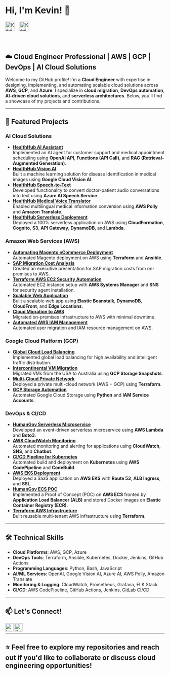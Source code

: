 # Hi, I'm Kevin! 👋

<div class="social-icons" style="display: flex; flex-wrap: wrap; gap: 15px; margin-bottom: 20px;">
  <a href="https://github.com/cloudarchitectgithub/cloudarchitect731" style="display: inline-block;">
    <img alt="Kevin's GitHub" width="30px" src="https://cdn.jsdelivr.net/npm/simple-icons@v3/icons/github.svg" style="max-width: 100%; height: auto;" />
  </a>
  <a href="https://www.linkedin.com/in/kevin-charles-aws/" style="display: inline-block;">
    <img alt="Kevin's LinkedIn" width="30px" src="https://cdn.jsdelivr.net/npm/simple-icons@v3/icons/linkedin.svg" style="max-width: 100%; height: auto;" />
  </a>
</div>

<br />

## ☁️ Cloud Engineer Professional | AWS | GCP | DevOps | AI Cloud Solutions

Welcome to my GitHub profile! I'm a **Cloud Engineer** with expertise in designing, implementing, and automating scalable cloud solutions across **AWS**, **GCP**, and **Azure**. I specialize in **cloud migration**, **DevOps automation**, **AI-driven cloud solutions**, and **serverless architectures**. Below, you'll find a showcase of my projects and contributions.

---

## 🚀 Featured Projects

### **AI Cloud Solutions**
- **[HealthHub AI Assistant](https://github.com/cloudarchitectgithub/HealthHub-AI-Assistant)**  
  Implemented an AI agent for customer support and medical appointment scheduling using **OpenAI API**, **Functions (API Call)**, and **RAG (Retrieval-Augmented Generation)**.
- **[HealthHub Vision AI](https://github.com/cloudarchitectgithub/HealthHub-Vision-AI)**  
  Built a machine learning solution for disease identification in medical images using **Google Cloud Vision AI**.
- **[HealthHub Speech-to-Text](https://github.com/cloudarchitectgithub/HealthHub-Speech-to-Text)**  
  Developed functionality to convert doctor-patient audio conversations into text using **Azure AI Speech Service**.
- **[HealthHub Medical Voice Translator](https://github.com/cloudarchitectgithub/HealthHub-Medical-Voice-AWS-Translator)**  
  Enabled multilingual medical information conversion using **AWS Polly** and **Amazon Translate**.
- **[HealthHub Serverless Deployment](https://github.com/cloudarchitectgithub/HealthHub-Medical-Voice-AWS-Translator)**  
  Deployed a 100% serverless application on AWS using **CloudFormation**, **Cognito**, **S3**, **API Gateway**, **DynamoDB**, and **Lambda**.

### **Amazon Web Services (AWS)**
- **[Automating Magento eCommerce Deployment](https://github.com/cloudarchitectgithub/Automating-Magento-eCommerce-Deployment-on-AWS-Using-Terraform-and-Ansible)**  
  Automated Magento deployment on AWS using **Terraform** and **Ansible**.
- **[SAP Migration Cost Analysis](https://github.com/cloudarchitectgithub/SAP-Migration-AWS-Cost-Analysis)**  
  Created an executive presentation for SAP migration costs from on-premises to AWS.
- **[Terraform AWS EC2 Security Automation](https://github.com/cloudarchitectgithub/Terraform-AWS-SystemsManager-SNS-EC2-Security-Agents)**  
  Automated EC2 instance setup with **AWS Systems Manager** and **SNS** for security agent installation.
- **[Scalable Web Application](https://github.com/cloudarchitectgithub/AWS-Cloud-Scalable-Web-Application-using-AWS-Elastic-Beanstalk-DynamoDB-CloudFront-Edge-Location/tree/main)**  
  Built a scalable web app using **Elastic Beanstalk**, **DynamoDB**, **CloudFront**, and **Edge Locations**.
- **[Cloud Migration to AWS](https://github.com/cloudarchitectgithub/Cloud-Migration-of-On-Premises-Infrastructure-to-AWS)**  
  Migrated on-premises infrastructure to AWS with minimal downtime.
- **[Automated AWS IAM Management](https://github.com/cloudarchitectgithub/Automated-User-Migration-and-Management-of-AWS-IAM-Resources)**  
  Automated user migration and IAM resource management on AWS.

### **Google Cloud Platform (GCP)**
- **[Global Cloud Load Balancing](https://github.com/cloudarchitectgithub/Google-Cloud-Load-Balancing-Global-High-Availability-for-KidFlix-Application)**  
  Implemented global load balancing for high availability and intelligent traffic distribution.
- **[Intercontinental VM Migration](https://github.com/cloudarchitectgithub/GCP-VM-Migration-USA-to-Australia-Region)**  
  Migrated VMs from the USA to Australia using **GCP Storage Snapshots**.
- **[Multi-Cloud Private Network](https://github.com/cloudarchitectgithub/MultiCloud-Private-Connectivity-Terraform)**  
  Deployed a private multi-cloud network (AWS + GCP) using **Terraform**.
- **[GCP Storage Automation](https://github.com/cloudarchitectgithub/Automation-Using-Python-on-Google-Cloud-IAM-Service-Accounts)**  
  Automated Google Cloud Storage using **Python** and **IAM Service Accounts**.

### **DevOps & CI/CD**
- **[HumanGov Serverless Microservice](https://github.com/cloudarchitectgithub/HumanGov-Serverless-Microservice)**  
  Developed an event-driven serverless microservice using **AWS Lambda** and **Boto3**.
- **[AWS CloudWatch Monitoring](https://github.com/cloudarchitectgithub/HumanGov-AWS-CloudWatch-Synthetics-Monitoring)**  
  Automated monitoring and alerting for applications using **CloudWatch**, **SNS**, and **Chatbot**.
- **[CI/CD Pipeline for Kubernetes](https://github.com/cloudarchitectgithub/HumanGov-CI-CD-Pipeline-with-AWS-and-Kubernetes)**  
  Automated build and deployment on **Kubernetes** using **AWS CodePipeline** and **CodeBuild**.
- **[AWS EKS Deployment](https://github.com/cloudarchitectgithub/HumanGov-Multi-State-SaaS-Application-Deployment-on-AWS-EKS)**  
  Deployed a SaaS application on **AWS EKS** with **Route 53**, **ALB Ingress**, and **SSL**.
- **[HumanGov ECS POC](https://github.com/cloudarchitectgithub/HumanGov-AWS-Infrastructure-ECS-ALB-ECR-Proof-of-Concept)**  
  Implemented a Proof of Concept (POC) on **AWS ECS** fronted by **Application Load Balancer (ALB)** and stored Docker images on **Elastic Container Registry (ECR)**.
- **[Terraform AWS Infrastructure](https://github.com/cloudarchitectgithub/HumanGov-Terraform-AWS-Infrastructure)**  
  Built reusable multi-tenant AWS infrastructure using **Terraform**.

---

## 🛠️ Technical Skills

- **Cloud Platforms**: AWS, GCP, Azure
- **DevOps Tools**: Terraform, Ansible, Kubernetes, Docker, Jenkins, GitHub Actions
- **Programming Languages**: Python, Bash, JavaScript
- **AI/ML Services**: OpenAI, Google Vision AI, Azure AI, AWS Polly, Amazon Translate
- **Monitoring & Logging**: CloudWatch, Prometheus, Grafana, ELK Stack
- **CI/CD**: AWS CodePipeline, GitHub Actions, Jenkins, GitLab CI/CD

---

## 📫 Let's Connect!

[<img align="left" alt="LinkedIn" width="26px" src="https://cdn.jsdelivr.net/npm/simple-icons@v3/icons/linkedin.svg" />](https://www.linkedin.com/in/kevin-charles-aws/)
[<img align="left" alt="GitHub" width="26px" src="https://cdn.jsdelivr.net/npm/simple-icons@v3/icons/github.svg" />](https://github.com/cloudarchit731)

<br />

---

⭐️ Feel free to explore my repositories and reach out if you'd like to collaborate or discuss cloud engineering opportunities!
---

